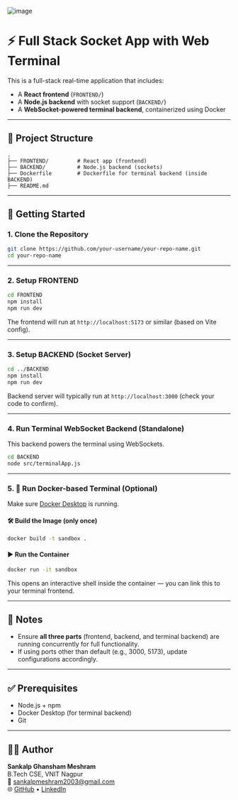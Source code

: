 ![image](https://github.com/user-attachments/assets/cb09a890-77e6-4a1b-85ae-75ffb6401020)
# ⚡ Full Stack Socket App with Web Terminal

This is a full-stack real-time application that includes:

- A **React frontend** (`FRONTEND/`)
- A **Node.js backend** with socket support (`BACKEND/`)
- A **WebSocket-powered terminal backend**, containerized using Docker

---

## 📁 Project Structure

```
.
├── FRONTEND/         # React app (frontend)
├── BACKEND/          # Node.js backend (sockets)
├── Dockerfile        # Dockerfile for terminal backend (inside BACKEND)
├── README.md
```

---

## 🚀 Getting Started

### 1. Clone the Repository

```bash
git clone https://github.com/your-username/your-repo-name.git
cd your-repo-name
```

---

### 2. Setup FRONTEND

```bash
cd FRONTEND
npm install
npm run dev
```

The frontend will run at `http://localhost:5173` or similar (based on Vite config).

---

### 3. Setup BACKEND (Socket Server)

```bash
cd ../BACKEND
npm install
npm run dev
```

Backend server will typically run at `http://localhost:3000` (check your code to confirm).

---

### 4. Run Terminal WebSocket Backend (Standalone)

This backend powers the terminal using WebSockets.

```bash
cd BACKEND
node src/terminalApp.js
```

---

### 5. 🐳 Run Docker-based Terminal (Optional)

Make sure [Docker Desktop](https://www.docker.com/products/docker-desktop/) is running.

#### 🛠️ Build the Image (only once)

```bash
docker build -t sandbox .
```

#### ▶️ Run the Container

```bash
docker run -it sandbox
```

This opens an interactive shell inside the container — you can link this to your terminal frontend.

---

## 🧠 Notes

- Ensure **all three parts** (frontend, backend, and terminal backend) are running concurrently for full functionality.
- If using ports other than default (e.g., 3000, 5173), update configurations accordingly.

---

## ✅ Prerequisites

- Node.js + npm
- Docker Desktop (for terminal backend)
- Git

---

## 👨‍💻 Author

**Sankalp Ghansham Meshram**  
B.Tech CSE, VNIT Nagpur  
📧 sankalpmeshram2003@gmail.com  
🌐 [GitHub](https://github.com) • [LinkedIn](https://linkedin.com)

